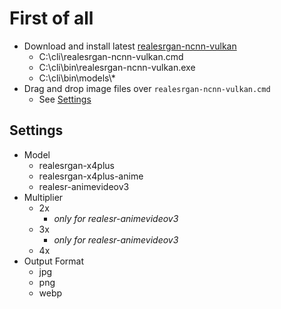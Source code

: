 # First of all

- Download and install latest [realesrgan-ncnn-vulkan](https://github.com/xinntao/Real-ESRGAN/releases)
    - C:\cli\realesrgan-ncnn-vulkan.cmd
    - C:\cli\bin\realesrgan-ncnn-vulkan.exe
    - C:\cli\bin\models\\*
- Drag and drop image files over `realesrgan-ncnn-vulkan.cmd`
    - See [Settings](#Settings)

## Settings
- Model
    - realesrgan-x4plus
    - realesrgan-x4plus-anime
    - realesr-animevideov3
- Multiplier
    - 2x
        - *only for realesr-animevideov3*
    - 3x
        - *only for realesr-animevideov3*
    - 4x
- Output Format
    - jpg
    - png
    - webp
